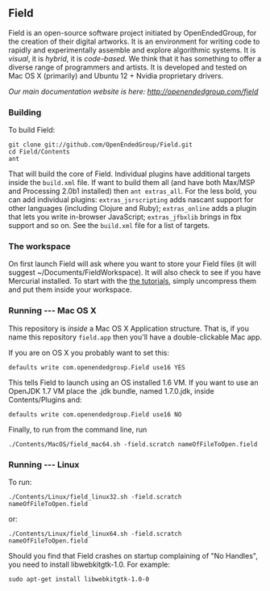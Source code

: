 ## Field

Field is an open-source software project initiated by OpenEndedGroup, for the creation of their digital artworks. It is an environment for writing code to rapidly and experimentally assemble and explore algorithmic systems. It is _visual_, it is _hybrid_, it is _code-based_. We think that it has something to offer a diverse range of programmers and artists. It is developed and tested on Mac OS X (primarily) and Ubuntu 12 + Nvidia proprietary drivers.

*Our main documentation website is here: http://openendedgroup.com/field*

### Building

To build Field:

	git clone git://github.com/OpenEndedGroup/Field.git
	cd Field/Contents
	ant


That will build the core of Field. Individual plugins have additional targets inside the `build.xml` file. If want to build them all (and have both Max/MSP and Processing 2.0b1 installed) then `ant extras_all`. For the less bold, you can add individual plugins: `extras_jsrscripting` adds nascant support for other languages (including Clojure and Ruby); `extras_online` adds a plugin that lets you write in-browser JavaScript; `extras_jfbxlib` brings in fbx support and so on. See the `build.xml` file for a list of targets.

### The workspace

On first launch Field will ask where you want to store your Field files (it will suggest ~/Documents/FieldWorkspace). It will also check to see if you have Mercurial installed. To start with the [the tutorials](http://openendedgroup.com/field/FieldGATech), simply uncompress them and put them inside your workspace.

### Running --- Mac OS X

This repository is _inside_ a Mac OS X Application structure. That is, if you name this repository `field.app` then you'll have a double-clickable Mac app. 

If you are on OS X you probably want to set this:

	defaults write com.openendedgroup.Field use16 YES

This tells Field to launch using an OS installed 1.6 VM. If you want to use an OpenJDK 1.7 VM place the .jdk bundle, named 1.7.0.jdk, inside Contents/Plugins and:
	
	defaults write com.openendedgroup.Field use16 NO

Finally, to run from the command line, run 

	./Contents/MacOS/field_mac64.sh -field.scratch nameOfFileToOpen.field

### Running --- Linux

To run:

	./Contents/Linux/field_linux32.sh -field.scratch nameOfFileToOpen.field

or:

	./Contents/Linux/field_linux64.sh -field.scratch nameOfFileToOpen.field

Should you find that Field crashes on startup complaining of "No Handles", you need to install libwebkitgtk-1.0. For example:

	sudo apt-get install libwebkitgtk-1.0-0


